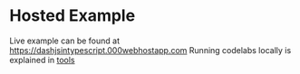 # Hosted Example

Live example can be found at <https://dashjsintypescript.000webhostapp.com>
Running codelabs locally is explained in [tools](tools)
